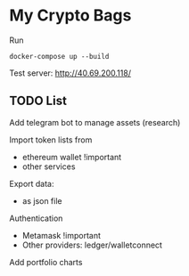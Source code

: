 # My Crypto Bags

Run 

```
docker-compose up --build
```

Test server: http://40.69.200.118/

## TODO List
  
Add telegram bot to manage assets (research)
 
Import token lists from 
  - ethereum wallet !important
  - other services
  
Export data: 
  - as json file
  
Authentication
  - Metamask !important
  - Other providers: ledger/walletconnect
  
Add portfolio charts 
